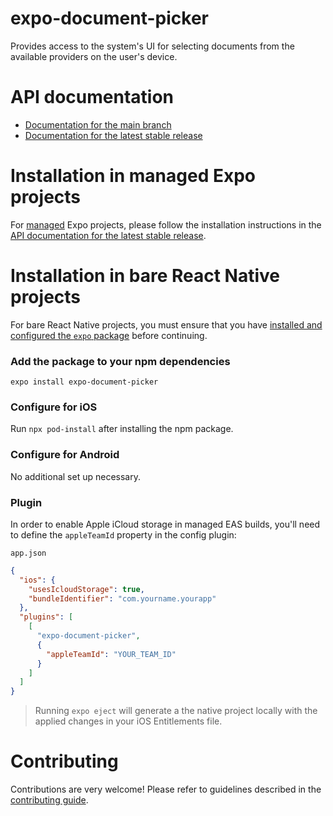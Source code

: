 # expo-document-picker

Provides access to the system's UI for selecting documents from the available providers on the user's device.

# API documentation

- [Documentation for the main branch](https://github.com/expo/expo/blob/main/docs/pages/versions/unversioned/sdk/document-picker.md)
- [Documentation for the latest stable release](https://docs.expo.io/versions/latest/sdk/document-picker/)

# Installation in managed Expo projects

For [managed](https://docs.expo.io/versions/latest/introduction/managed-vs-bare/) Expo projects, please follow the installation instructions in the [API documentation for the latest stable release](https://docs.expo.io/versions/latest/sdk/document-picker/).

# Installation in bare React Native projects

For bare React Native projects, you must ensure that you have [installed and configured the `expo` package](https://docs.expo.dev/bare/installing-expo-modules/) before continuing.

### Add the package to your npm dependencies

```
expo install expo-document-picker
```

### Configure for iOS

Run `npx pod-install` after installing the npm package.

### Configure for Android

No additional set up necessary.

### Plugin

In order to enable Apple iCloud storage in managed EAS builds, you'll need to define the `appleTeamId` property in the config plugin:

`app.json`

```json
{
  "ios": {
    "usesIcloudStorage": true,
    "bundleIdentifier": "com.yourname.yourapp"
  },
  "plugins": [
    [
      "expo-document-picker",
      {
        "appleTeamId": "YOUR_TEAM_ID"
      }
    ]
  ]
}
```

> Running `expo eject` will generate a the native project locally with the applied changes in your iOS Entitlements file.

# Contributing

Contributions are very welcome! Please refer to guidelines described in the [contributing guide](https://github.com/expo/expo#contributing).
